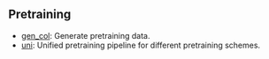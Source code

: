 ## Pretraining

* [gen_col](./gen_col): Generate pretraining data.
* [uni](./uni): Unified pretraining pipeline for different pretraining schemes.
